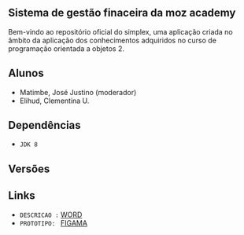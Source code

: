 ## Sistema de gestão finaceira  da moz academy 
Bem-vindo ao repositório oficial do simplex, uma aplicação criada no âmbito da aplicação dos conhecimentos adquiridos no curso de programação orientada a objetos 2.

## Alunos
- Matimbe, José Justino (moderador)
- Elihud, Clementina U.



## Dependências
- `JDK 8`


## Versões


## Links
- `DESCRICAO :` [WORD](https://docs.google.com/document/d/1Mv0b82EQKyVoOPAKtaihRmpk9z6T_F7hWaJn3zIfO3k/edit?usp=sharing)
- `PROTOTIPO: ` [FIGAMA](https://www.figma.com/file/CUSK9G6yRLnlHbqbjIVZrS/SIMPLEX?node-id=0%3A1)

